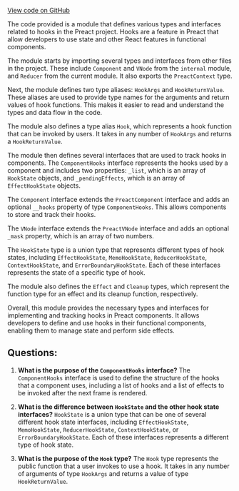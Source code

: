 [View code on GitHub](https://github.com/preactjs/preact/hooks/src/internal.d.ts)

The code provided is a module that defines various types and interfaces related to hooks in the Preact project. Hooks are a feature in Preact that allow developers to use state and other React features in functional components.

The module starts by importing several types and interfaces from other files in the project. These include `Component` and `VNode` from the `internal` module, and `Reducer` from the current module. It also exports the `PreactContext` type.

Next, the module defines two type aliases: `HookArgs` and `HookReturnValue`. These aliases are used to provide type names for the arguments and return values of hook functions. This makes it easier to read and understand the types and data flow in the code.

The module also defines a type alias `Hook`, which represents a hook function that can be invoked by users. It takes in any number of `HookArgs` and returns a `HookReturnValue`.

The module then defines several interfaces that are used to track hooks in components. The `ComponentHooks` interface represents the hooks used by a component and includes two properties: `_list`, which is an array of `HookState` objects, and `_pendingEffects`, which is an array of `EffectHookState` objects.

The `Component` interface extends the `PreactComponent` interface and adds an optional `__hooks` property of type `ComponentHooks`. This allows components to store and track their hooks.

The `VNode` interface extends the `PreactVNode` interface and adds an optional `_mask` property, which is an array of two numbers.

The `HookState` type is a union type that represents different types of hook states, including `EffectHookState`, `MemoHookState`, `ReducerHookState`, `ContextHookState`, and `ErrorBoundaryHookState`. Each of these interfaces represents the state of a specific type of hook.

The module also defines the `Effect` and `Cleanup` types, which represent the function type for an effect and its cleanup function, respectively.

Overall, this module provides the necessary types and interfaces for implementing and tracking hooks in Preact components. It allows developers to define and use hooks in their functional components, enabling them to manage state and perform side effects.
## Questions: 
 1. **What is the purpose of the `ComponentHooks` interface?**
The `ComponentHooks` interface is used to define the structure of the hooks that a component uses, including a list of hooks and a list of effects to be invoked after the next frame is rendered.

2. **What is the difference between `HookState` and the other hook state interfaces?**
`HookState` is a union type that can be one of several different hook state interfaces, including `EffectHookState`, `MemoHookState`, `ReducerHookState`, `ContextHookState`, or `ErrorBoundaryHookState`. Each of these interfaces represents a different type of hook state.

3. **What is the purpose of the `Hook` type?**
The `Hook` type represents the public function that a user invokes to use a hook. It takes in any number of arguments of type `HookArgs` and returns a value of type `HookReturnValue`.